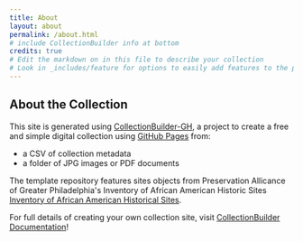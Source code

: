 ```yaml
---
title: About
layout: about
permalink: /about.html
# include CollectionBuilder info at bottom
credits: true
# Edit the markdown on in this file to describe your collection
# Look in _includes/feature for options to easily add features to the page
---
```


## About the Collection

This site is generated using [CollectionBuilder-GH](https://collectionbuilding.github.io/gh/), a project to create a free and simple digital collection using [GitHub Pages](https://pages.github.com/) from: 

- a CSV of collection metadata
- a folder of JPG images or PDF documents

The template repository features sites objects from Preservation Allicance of Greater Philadelphia's Inventory of African American Historic Sites [Inventory of African American Historical Sites](https://www.preservationalliance.com/inventory-african-american-historic-sites/). 

For full details of creating your own collection site, visit [CollectionBuilder Documentation](https://collectionbuilder.github.io/cb-docs/)!

